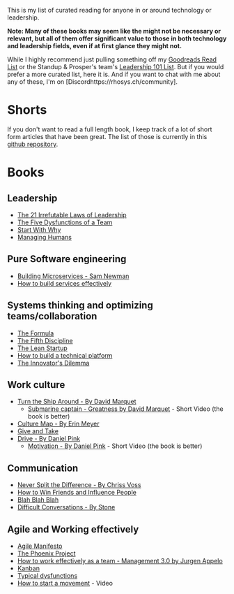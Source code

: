 This is my list of curated reading for anyone in or around technology or leadership.

**Note: Many of these books may seem like the might not be necessary or relevant, but all of them offer significant value to those in both technology and leadership fields, even if at first glance they might not.**

While I highly recommend just pulling something off my [Goodreads Read List](https://www.goodreads.com/review/list/49746003?shelf=read) or the Standup & Prosper's team's [Leadership 101 List](https://github.com/Standup-and-Prosper/leadership101/blob/master/README.md). But if you would prefer a more curated list, here it is. And if you want to chat with me about any of these, I'm on [Discordhttps://rhosys.ch/community].

# Shorts
If you don't want to read a full length book, I keep track of a lot of short form articles that have been great. The list of those is currently in this [github repository](https://github.com/wparad/wparad/wiki#great-knowledge-sources).

# Books

## Leadership
* [The 21 Irrefutable Laws of Leadership](https://www.goodreads.com/book/show/815716.The_21_Irrefutable_Laws_of_Leadership)
* [The Five Dysfunctions of a Team](https://www.goodreads.com/book/show/21343.The_Five_Dysfunctions_of_a_Team)
* [Start With Why](https://www.goodreads.com/book/show/7108725-start-with-why)
* [Managing Humans](https://www.goodreads.com/book/show/1317946.Managing_Humans)

## Pure Software engineering
* [Building Microservices - Sam Newman](https://www.goodreads.com/book/show/24836465-building-microservices)
* [How to build services effectively](https://www.goodreads.com/book/show/17346969-restful-web-apis)

## Systems thinking and optimizing teams/collaboration
* [The Formula](https://www.goodreads.com/book/show/39088545-the-formula)
* [The Fifth Discipline](https://www.goodreads.com/book/show/255127.The_Fifth_Discipline)
* [The Lean Startup](https://www.goodreads.com/book/show/11500159-the-lean-startup)
* [How to build a technical platform](https://www.goodreads.com/book/show/26811738-platform-revolution)
* [The Innovator's Dilemma](https://www.goodreads.com/book/show/11193368-the-innovator-s-dilemma)

## Work culture
* [Turn the Ship Around - By David Marquet](https://www.goodreads.com/book/show/16158601-turn-the-ship-around)
  * [Submarine captain - Greatness by David Marquet](https://www.youtube.com/watch?v=psAXMqxwol8) - Short Video (the book is better)
* [Culture Map - By Erin Meyer](https://www.goodreads.com/book/show/22085568-the-culture-map)
* [Give and Take](https://www.goodreads.com/book/show/16158498-give-and-take)
* [Drive - By Daniel Pink](https://www.goodreads.com/book/show/6452796-drive)
  * [Motivation - By Daniel Pink](https://www.youtube.com/watch?v=u6XAPnuFjJc) - Short Video (the book is better)

## Communication
* [Never Split the Difference - By Chriss Voss](https://www.goodreads.com/book/show/26156469-never-split-the-difference)
* [How to Win Friends and Influence People](https://www.goodreads.com/book/show/4865.How_to_Win_Friends_and_Influence_People)
* [Blah Blah Blah](https://www.goodreads.com/book/show/11517152-blah-blah-blah)
* [Difficult Conversations - By Stone](https://www.goodreads.com/book/show/774088.Difficult_Conversations)

## Agile and Working effectively
* [Agile Manifesto](https://agilemanifesto.org/)
* [The Phoenix Project](https://www.goodreads.com/book/show/17255186-the-phoenix-project)
* [How to work effectively as a team - Management 3.0 by Jurgen Appelo](https://www.goodreads.com/book/show/10210821-management-3-0)
* [Kanban](https://en.wikipedia.org/wiki/Kanban_(development))
* [Typical dysfunctions](http://www.cleverpm.com/2015/06/23/common-dysfunctions-of-scrum-teams-part-1/)
* [How to start a movement](https://www.youtube.com/watch?v=fW8amMCVAJQ) - Video


